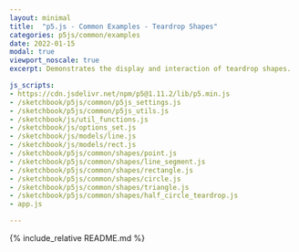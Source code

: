 ```yaml
---
layout: minimal
title:  "p5.js - Common Examples - Teardrop Shapes"
categories: p5js/common/examples
date: 2022-01-15
modal: true
viewport_noscale: true
excerpt: Demonstrates the display and interaction of teardrop shapes.

js_scripts:
- https://cdn.jsdelivr.net/npm/p5@1.11.2/lib/p5.min.js
- /sketchbook/p5js/common/p5js_settings.js
- /sketchbook/p5js/common/p5js_utils.js
- /sketchbook/js/util_functions.js
- /sketchbook/js/options_set.js
- /sketchbook/js/models/line.js
- /sketchbook/js/models/rect.js
- /sketchbook/p5js/common/shapes/point.js
- /sketchbook/p5js/common/shapes/line_segment.js
- /sketchbook/p5js/common/shapes/rectangle.js
- /sketchbook/p5js/common/shapes/circle.js
- /sketchbook/p5js/common/shapes/triangle.js
- /sketchbook/p5js/common/shapes/half_circle_teardrop.js
- app.js

---
```


{% include_relative README.md %}

